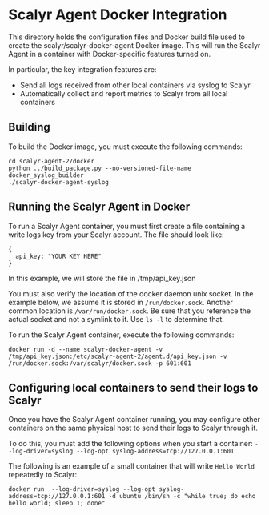 Scalyr Agent Docker Integration
===============================

This directory holds the configuration files and Docker build file used to
create the scalyr/scalyr-docker-agent Docker image.  This will run the Scalyr
Agent in a container with Docker-specific features turned on.

In particular, the key integration features are:

  * Send all logs received from other local containers via syslog to Scalyr
  * Automatically collect and report metrics to Scalyr from all local containers

## Building

To build the Docker image, you must execute the following commands:

    cd scalyr-agent-2/docker
    python ../build_package.py --no-versioned-file-name docker_syslog_builder
    ./scalyr-docker-agent-syslog

## Running the Scalyr Agent in Docker

To run a Scalyr Agent container, you must first create a file containing a write logs key from
your Scalyr account.  The file should look like:

    {
      api_key: "YOUR KEY HERE"
    }

In this example, we will store the file in /tmp/api_key.json

You must also verify the location of the docker daemon unix socket.  In the example below, we assume
it is stored in `/run/docker.sock`.  Another common location is `/var/run/docker.sock`.  Be sure that
you reference the actual socket and not a symlink to it.  Use `ls -l` to determine that.

To run the Scalyr Agent container, execute the following commands:

    docker run -d --name scalyr-docker-agent -v /tmp/api_key.json:/etc/scalyr-agent-2/agent.d/api_key.json -v /run/docker.sock:/var/scalyr/docker.sock -p 601:601

## Configuring local containers to send their logs to Scalyr

Once you have the Scalyr Agent container running, you may configure other containers on the same
physical host to send their logs to Scalyr through it.

To do this, you must add the following options when you start a container: `--log-driver=syslog --log-opt syslog-address=tcp://127.0.0.1:601`

The following is an example of a small container that will write `Hello World` repeatedly to Scalyr:

    docker run  --log-driver=syslog --log-opt syslog-address=tcp://127.0.0.1:601 -d ubuntu /bin/sh -c "while true; do echo hello world; sleep 1; done"

